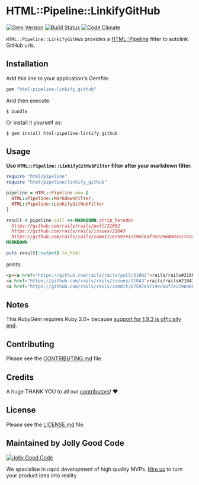 # HTML::Pipeline::LinkifyGitHub 

[![Gem Version](https://badge.fury.io/rb/html-pipeline-linkify_github.svg)](https://badge.fury.io/rb/html-pipeline-linkify_github)
[![Build Status](https://travis-ci.org/jollygoodcode/html-pipeline-linkify_github.svg)](https://travis-ci.org/jollygoodcode/html-pipeline-linkify_github)
[![Code Climate](https://codeclimate.com/github/jollygoodcode/html-pipeline-linkify_github/badges/gpa.svg)](https://codeclimate.com/github/jollygoodcode/html-pipeline-linkify_github)

`HTML::Pipeline::LinkifyGitHub` provides a [HTML::Pipeline](https://github.com/jch/html-pipeline)
filter to autolink GitHub urls.

## Installation

Add this line to your application's Gemfile:

```ruby
gem "html-pipeline-linkify_github"
```

And then execute:

    $ bundle

Or install it yourself as:

    $ gem install html-pipeline-linkify_github

## Usage

**Use `HTML::Pipeline::LinkifyGitHubFilter` filter after your markdown filter.**

```ruby
require "html/pipeline"
require "html/pipeline/linkify_github"

pipeline = HTML::Pipeline.new [
  HTML::Pipeline::MarkdownFilter,
  HTML::Pipeline::LinkifyGitHubFilter
]

result = pipeline.call <<-MARKDOWN.strip_heredoc
  https://github.com/rails/rails/pull/21862
  https://github.com/rails/rails/issues/21843
  https://github.com/rails/rails/commit/67597e1719ec6af7e22964603cc77aa5b085a864
MARKDOWN

puts result[:output].to_html
```

prints:

```html
<p><a href="https://github.com/rails/rails/pull/21862">rails/rails#21862</a><br>
<a href="https://github.com/rails/rails/issues/21843">rails/rails#21843</a><br>
<a href="https://github.com/rails/rails/commit/67597e1719ec6af7e22964603cc77aa5b085a864">rails/rails@`67597e`</a></p>
```

## Notes

This RubyGem requires Ruby 2.0+ because [support for 1.9.3 is officially end](https://www.ruby-lang.org/en/news/2014/01/10/ruby-1-9-3-will-end-on-2015/).

## Contributing

Please see the [CONTRIBUTING.md](/CONTRIBUTING.md) file.

## Credits

A huge THANK YOU to all our [contributors](https://github.com/jollygoodcode/html-pipeline-linkify_github/graphs/contributors)! :heart:

## License

Please see the [LICENSE.md](/LICENSE.md) file.

## Maintained by Jolly Good Code

[![Jolly Good Code](https://cloud.githubusercontent.com/assets/1000669/9362336/72f9c406-46d2-11e5-94de-5060e83fcf83.jpg)](http://www.jollygoodcode.com)

We specialise in rapid development of high quality MVPs. [Hire us](http://www.jollygoodcode.com/#get-in-touch) to turn your product idea into reality.
